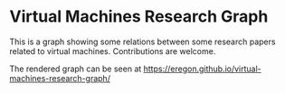 # Virtual Machines Research Graph

This is a graph showing some relations between some research papers related to virtual machines.
Contributions are welcome.

The rendered graph can be seen at https://eregon.github.io/virtual-machines-research-graph/
